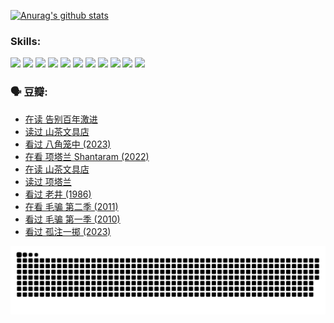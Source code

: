 
[![Anurag's github stats](https://github-readme-stats.vercel.app/api?username=w940853815)](https://github.com/anuraghazra/github-readme-stats)

### Skills:

<code><img height="32" src="https://cdn.jsdelivr.net/npm/simple-icons@v5/icons/python.svg"></code>
<code><img height="32" src="https://cdn.jsdelivr.net/npm/simple-icons@v5/icons/javascript.svg"></code>
<code><img height="32" src="https://cdn.jsdelivr.net/npm/simple-icons@v5/icons/django.svg"></code>
<code><img height="32" src="https://cdn.jsdelivr.net/npm/simple-icons@v5/icons/flask.svg"></code>
<code><img height="32" src="https://cdn.jsdelivr.net/npm/simple-icons@v5/icons/vuetify.svg"></code>
<code><img height="32" src="https://cdn.jsdelivr.net/npm/simple-icons@v5/icons/git.svg"></code>
<code><img height="32" src="https://cdn.jsdelivr.net/npm/simple-icons@v5/icons/docker.svg"></code>
<code><img height="32" src="https://cdn.jsdelivr.net/npm/simple-icons@v5/icons/postgresql.svg"></code>
<code><img height="32" src="https://cdn.jsdelivr.net/npm/simple-icons@v5/icons/elasticsearch.svg"></code>
<code><img height="32" src="https://cdn.jsdelivr.net/npm/simple-icons@v5/icons/macos.svg"></code>
<code><img height="32" src="https://cdn.jsdelivr.net/npm/simple-icons@v5/icons/linux.svg"></code>

### 🗣 豆瓣:

<!-- DOUBAN-ACTIVITIES:START -->
- [在读 告别百年激进](https://www.douban.com/people/136069238/status/4374953075/?_i=95305506)
- [读过 山茶文具店](https://www.douban.com/people/136069238/status/4374952154/?_i=95305506)
- [看过 八角笼中‎ (2023)](https://www.douban.com/people/136069238/status/4367541707/?_i=95305506)
- [在看 项塔兰 Shantaram‎ (2022)](https://www.douban.com/people/136069238/status/4365497032/?_i=95305506)
- [在读 山茶文具店](https://www.douban.com/people/136069238/status/4364620725/?_i=95305506)
- [读过 项塔兰](https://www.douban.com/people/136069238/status/4364620288/?_i=95305506)
- [看过 老井‎ (1986)](https://www.douban.com/people/136069238/status/4362366672/?_i=95305506)
- [在看 毛骗 第二季‎ (2011)](https://www.douban.com/people/136069238/status/4355752869/?_i=95305506)
- [看过 毛骗 第一季‎ (2010)](https://www.douban.com/people/136069238/status/4355752667/?_i=95305506)
- [看过 孤注一掷‎ (2023)](https://www.douban.com/people/136069238/status/4354774568/?_i=95305506)
<!-- DOUBAN-ACTIVITIES:END -->


![Snake animation](https://raw.githubusercontent.com/w940853815/w940853815/output/github-contribution-grid-snake.svg)

<!--
**w940853815/w940853815** is a ✨ _special_ ✨ repository because its `README.md` (this file) appears on your GitHub profile.

Here are some ideas to get you started:

- 🔭 I’m currently working on ...
- 🌱 I’m currently learning ...
- 👯 I’m looking to collaborate on ...
- 🤔 I’m looking for help with ...
- 💬 Ask me about ...
- 📫 How to reach me: ...
- 😄 Pronouns: ...
- ⚡ Fun fact: ...
-->
